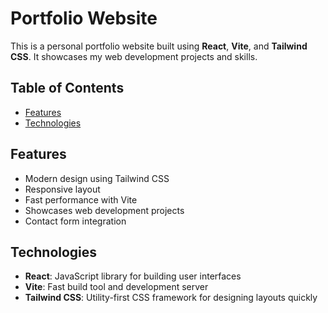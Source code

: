 # Portfolio Website

This is a personal portfolio website built using **React**, **Vite**, and **Tailwind CSS**. It showcases my web development projects and skills.

## Table of Contents

- [Features](#features)
- [Technologies](#technologies)

## Features

- Modern design using Tailwind CSS
- Responsive layout
- Fast performance with Vite
- Showcases web development projects
- Contact form integration

## Technologies

- **React**: JavaScript library for building user interfaces
- **Vite**: Fast build tool and development server
- **Tailwind CSS**: Utility-first CSS framework for designing layouts quickly
